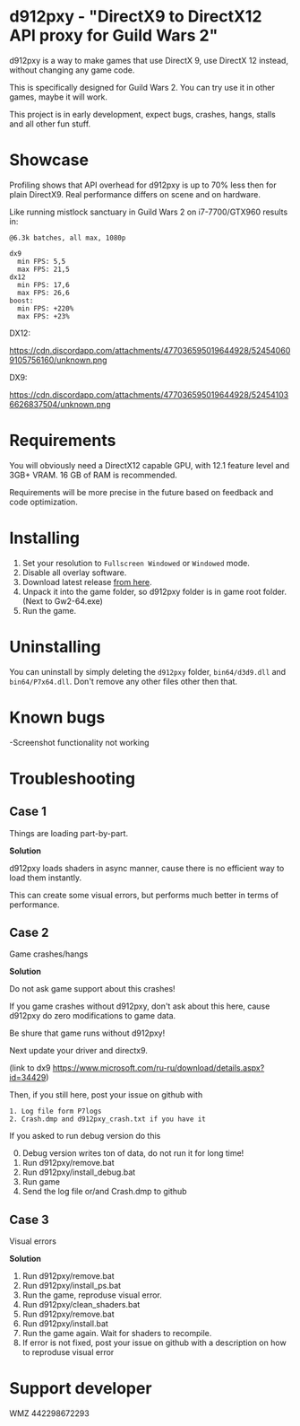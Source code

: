 # d912pxy - "DirectX9 to DirectX12 API proxy for Guild Wars 2"

d912pxy is a way to make games that use DirectX 9, use DirectX 12 instead, without changing any game code.

This is specifically designed for Guild Wars 2.
You can try use it in other games, maybe it will work.
 
This project is in early development, expect bugs, crashes, hangs, stalls and all other fun stuff.
 
# Showcase

Profiling shows that API overhead for d912pxy is up to 70% less then for plain DirectX9.
Real performance differs on scene and on hardware.

Like running mistlock sanctuary in Guild Wars 2 on i7-7700/GTX960 results in:

```
@6.3k batches, all max, 1080p

dx9
  min FPS: 5,5
  max FPS: 21,5
dx12
  min FPS: 17,6
  max FPS: 26,6
boost:
  min FPS: +220%
  max FPS: +23%
```

DX12:

https://cdn.discordapp.com/attachments/477036595019644928/524540609105756160/unknown.png 


DX9:

https://cdn.discordapp.com/attachments/477036595019644928/524541036626837504/unknown.png

# Requirements

You will obviously need a DirectX12 capable GPU, with 12.1 feature level and 3GB+ VRAM.
16 GB of RAM is recommended.

Requirements will be more precise in the future based on feedback and code optimization.

# Installing

1. Set your resolution to `Fullscreen Windowed` or `Windowed` mode.
2. Disable all overlay software.
3. Download latest release [from here](https://github.com/megai2/d912pxy/releases).
4. Unpack it into the game folder, so d912pxy folder is in game root folder. (Next to Gw2-64.exe)
5. Run the game.

# Uninstalling

You can uninstall by simply deleting the `d912pxy` folder, `bin64/d3d9.dll` and `bin64/P7x64.dll`.
Don't remove any other files other then that.

# Known bugs

-Screenshot functionality not working

# Troubleshooting

## Case 1
  Things are loading part-by-part.
    
**Solution**

  d912pxy loads shaders in async manner, cause there is no efficient way to load them instantly.
  
  This can create some visual errors, but performs much better in terms of performance.
  
  
## Case 2
  Game crashes/hangs
  
**Solution**

  Do not ask game support about this crashes!
  
  If you game crashes without d912pxy, don't ask about this here, cause d912pxy do zero modifications to game data.
  
  Be shure that game runs without d912pxy!
  
  Next update your driver and directx9.
  
  (link to dx9 https://www.microsoft.com/ru-ru/download/details.aspx?id=34429)
  
  Then, if you still here, post your issue on github with 
  
    1. Log file form P7logs
    2. Crash.dmp and d912pxy_crash.txt if you have it    
    
 If you asked to run debug version do this
 
   0. Debug version writes ton of data, do not run it for long time!
   1. Run d912pxy/remove.bat
   2. Run d912pxy/install_debug.bat
   3. Run game
   4. Send the log file or/and Crash.dmp to github

## Case 3 

  Visual errors
 
**Solution**

  1. Run d912pxy/remove.bat
  2. Run d912pxy/install_ps.bat
  3. Run the game, reproduse visual error.
  4. Run d912pxy/clean_shaders.bat
  5. Run d912pxy/remove.bat
  6. Run d912pxy/install.bat
  7. Run the game again. Wait for shaders to recompile.
  8. If error is not fixed, post your issue on github with a description on how to reproduse visual error  

# Support developer

WMZ 442298672293